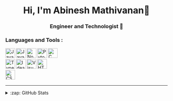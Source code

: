 <h1 align="center">Hi, I'm Abinesh Mathivanan👋</h1>
<h3 align="center">Engineer and Technologist 🚀</h3>

### Languages and Tools : 

[<img align="left" alt="Java" width="30px" src="https://skillicons.dev/icons?i=python" />](https://www.python.org/)
[<img align="left" alt="JavaScript" width="30px" src="https://skillicons.dev/icons?i=js" />](https://www.javascript.com/)
[<img align="left" alt="Node.js" width="30px" src="https://skillicons.dev/icons?i=nodejs" />](https://nodejs.org/en/)
[<img align="left" alt="Pytorch" width="30px" src="https://skillicons.dev/icons?i=pytorch" />](https://pytorch.org/)
[<img align="left" alt="C" width="30px" src="https://skillicons.dev/icons?i=c" />](https://www.learn-c.org/)
<br />
<br />
[<img align="left" alt="TypeScript" width="30px" src="https://skillicons.dev/icons?i=ts" />](https://www.typescriptlang.org/)
[<img align="left" alt="Idea" width="30px" src="https://skillicons.dev/icons?i=idea" />](https://www.jetbrains.com/idea/)
[<img align="left" alt="Visual Studio Code" width="30px" src="https://skillicons.dev/icons?i=vscode" />](https://code.visualstudio.com/)
[<img align="left" alt="HTML5" width="30px" src="https://skillicons.dev/icons?i=html" />](https://www.w3.org/html/)
<br />
<br />
[<img align="left" alt="CSS3" width="30px" src="https://skillicons.dev/icons?i=css" />](https://www.w3schools.com/css/)
<br />
<br />

---


<details>
  <summary>:zap: GitHub Stats</summary>
</br>
<a href="https://github.com/Abinesh-Mathivanan">
<img align="center" alt="Abinesh's GitHub Stats" src="https://github-readme-stats-eight-pink.vercel.app/api?username=Abinesh-Mathivanan&&show_icons=true&theme=tokyonight&layout=compact"/>
</br>
</br>
<img align="center" src="https://github-readme-streak-stats.herokuapp.com/?user=Abinesh-Mathivanan&show_icons=true&theme=tokyonight&layout=compact" alt="Abinesh" />
</a>
</details>



